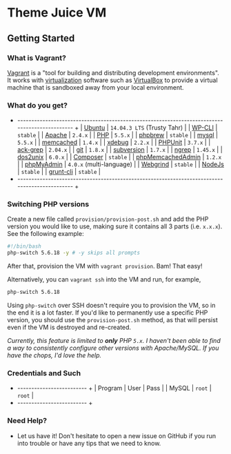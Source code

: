 # Theme Juice VM

## Getting Started

### What is Vagrant?
[Vagrant](http://www.vagrantup.com) is a "tool for building and distributing development
environments". It works with [virtualization](http://en.wikipedia.org/wiki/X86_virtualization)
software such as [VirtualBox](https://www.virtualbox.org/) to provide a virtual machine
that is sandboxed away from your local environment.

### What do you get?
+ ---------------------------------------------------------------------------------------------- +
| [Ubuntu](http://www.ubuntu.com/)                                 | `14.04.3 LTS` (Trusty Tahr) |
| [WP-CLI](http://wp-cli.org/)                                     | `stable`                    |
| [Apache](http://httpd.apache.org/)                               | `2.4.x`                     |
| [PHP](http://php.net/)                                           | `5.5.x`                     |
| [phpbrew](https://github.com/phpbrew/phpbrew)                    | `stable`                    |
| [mysql](http://www.mysql.com/)                                   | `5.5.x`                     |
| [memcached](http://memcached.org/)                               | `1.4.x`                     |
| [xdebug](http://xdebug.org/)                                     | `2.2.x`                     |
| [PHPUnit](http://pear.phpunit.de/)                               | `3.7.x`                     |
| [ack-grep](http://beyondgrep.com/)                               | `2.04.x`                    |
| [git](http://git-scm.com/)                                       | `1.8.x`                     |
| [subversion](http://subversion.apache.org/)                      | `1.7.x`                     |
| [ngrep](http://ngrep.sourceforge.net/usage.html)                 | `1.45.x`                    |
| [dos2unix](http://dos2unix.sourceforge.net/)                     | `6.0.x`                     |
| [Composer](https://github.com/composer/composer)                 | `stable`                    |
| [phpMemcachedAdmin](https://code.google.com/p/phpmemcacheadmin/) | `1.2.x`                     |
| [phpMyAdmin](http://www.phpmyadmin.net/)                         | `4.0.x` (multi-language)    |
| [Webgrind](https://github.com/jokkedk/webgrind)                  | `stable`                    |
| [NodeJs](http://nodejs.org/)                                     | `stable`                    |
| [grunt-cli](https://github.com/gruntjs/grunt-cli)                | `stable`                    |
+ ---------------------------------------------------------------------------------------------- +

### Switching PHP versions
Create a new file called `provision/provision-post.sh` and add the PHP version
you would like to use, making sure it contains all 3 parts (i.e. `x.x.x`). See
the following example:

```bash
#!/bin/bash
php-switch 5.6.18 -y # -y skips all prompts
```

After that, provision the VM with `vagrant provision`. Bam! That easy!

Alternatively, you can `vagrant ssh` into the VM and run, for example,
```bash
php-switch 5.6.18
```

Using `php-switch` over SSH doesn't require you to provision the VM, so in the
end it is a lot faster. If you'd like to permanently use a specific PHP version,
you should use the `provision-post.sh` method, as that will persist even if
the VM is destroyed and re-created.

_Currently, this feature is limited to **only** PHP `5.x`. I haven't been able
to find a way to consistently configure other versions with Apache/MySQL. If
you have the chops, I'd love the help._

### Credentials and Such
+ ------------------------- +
| Program | User   | Pass   |
| MySQL   | `root` | `root` |
+ ------------------------- +

### Need Help?
* Let us have it! Don't hesitate to open a new issue on GitHub if you run into
  trouble or have any tips that we need to know.
